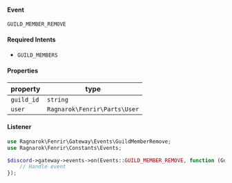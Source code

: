 #### Event
`GUILD_MEMBER_REMOVE`

#### Required Intents
- `GUILD_MEMBERS`

#### Properties
|property|type|
|--------|----|
|`guild_id`|`string`|
|`user`|`Ragnarok\Fenrir\Parts\User`|

#### Listener
```php
use Ragnarok\Fenrir\Gateway\Events\GuildMemberRemove;
use Ragnarok\Fenrir\Constants\Events;

$discord->gateway->events->on(Events::GUILD_MEMBER_REMOVE, function (GuildMemberRemove $event) {
    // Handle event
});
```
